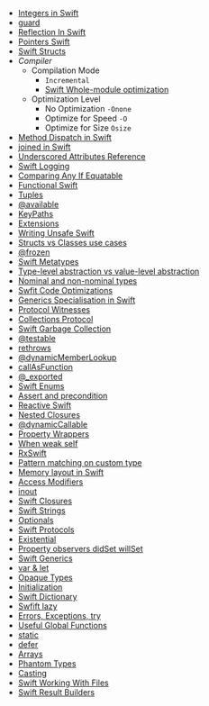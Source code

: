 - [Integers in Swift](Integers%20in%20Swift.md)
- [guard](guard) 
- [Reflection In Swift](Reflection%20In%20Swift.md)
- [Pointers Swift](Pointers%20Swift.md)
- [Swift Structs](Swift%20Structs.md) 
- *Compiler*
	- Compilation Mode
		-  `Incremental` 
		-  [Swift Whole-module optimization](Swift%20Whole-module%20optimization.md)
	- Optimization Level 
		- No Optimization `-Onone`
		- Optimize for Speed `-O`
		- Optimize for Size `Osize`
- [Method Dispatch in Swift](Method%20Dispatch%20in%20Swift.md)
- [joined in Swift](joined%20in%20Swift.md)
- [Underscored Attributes Reference](Underscored%20Attributes%20Reference.md)
- [Swift Logging](Swift%20Logging.md)
- [Comparing Any If Equatable](Comparing%20Any%20If%20Equatable.md)
- [Functional Swift](Functional%20Swift.md)
- [Tuples](Tuples.md)
- [@available](@available.md)
- [KeyPaths](KeyPaths.md)
- [Extensions](Extensions.md)
- [Writing Unsafe Swift](Writing%20Unsafe%20Swift.md)
- [Structs vs Classes use cases](Structs%20vs%20Classes%20use%20cases.md)
- [@frozen](@frozen.md)
- [Swift Metatypes](Swift%20Metatypes.md)
- [Type-level abstraction vs value-level abstraction](Type-level%20abstraction%20vs%20value-level%20abstraction.md)
- [Nominal and non-nominal types](Nominal%20and%20non-nominal%20types.md)
- [Swfit Code Optimizations](Swfit%20Code%20Optimizations.md)
- [Generics Specialisation in Swift](Generics%20Specialisation%20in%20Swift.md)
- [Protocol Witnesses](Protocol%20Witnesses.md)
- [Collections Protocol](Collections%20Protocol.md)
- [Swift Garbage Collection](Swift%20Garbage%20Collection.md)
- [@testable](@testable.md)
- [rethrows](rethrows.md)
- [@dynamicMemberLookup](@dynamicMemberLookup.md)
- [callAsFunction](callAsFunction.md)
- [@_exported](@_exported.md)
- [Swift Enums](Swift%20Enums.md)
- [Assert and precondition](Assert%20and%20precondition.md)
- [Reactive Swift](Reactive%20Swift.md)
- [Nested Closures](Nested%20Closures.md)
- [@dynamicCallable](@dynamicCallable.md)
- [Property Wrappers](Property%20Wrappers.md)
- [When weak self](When%20weak%20self.md)
- [RxSwift](RxSwift.md)
- [Pattern matching on custom type](Pattern%20matching%20on%20custom%20type.md)
- [Memory layout in Swift](Memory%20layout%20in%20Swift.md)
- [Access Modifiers](Access%20Modifiers.md)
- [inout](inout.md)
- [Swift Closures](Swift%20Closures.md)
- [Swift Strings](Swift%20Strings.md)
- [Optionals](Optionals.md)
- [Swift Protocols](Swift%20Protocols.md)
- [Existential](Existential.md)
- [Property observers didSet willSet](Property%20observers%20didSet%20willSet.md)
- [Swift Generics](Swift%20Generics.md)
- [var & let](var%20&%20let.md)
- [Opaque Types](Opaque%20Types.md)
- [Initialization](Initialization.md)
- [Swift Dictionary](Swift%20Dictionary.md)
- [Swfift lazy](Swfift%20lazy.md)
- [Errors, Exceptions, try](Errors,%20Exceptions,%20try.md)
- [Useful Global Functions](Useful%20Global%20Functions.md)
- [static](static.md)
- [defer](defer.md)
- [Arrays](Arrays.md)
- [Phantom Types](Phantom%20Types.md)
- [Casting](Casting.md)
- [Swift Working With Files](Swift%20Working%20With%20Files.md)
- [Swift Result Builders](Swift%20Result%20Builders.md)